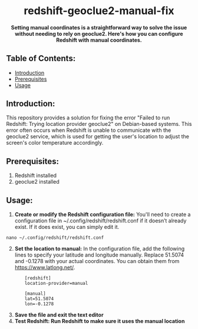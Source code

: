 <h1 align="center">
  redshift-geoclue2-manual-fix
</h1>

<h4 align="center">Setting manual coordinates is a straightforward way to solve the issue without needing to rely on geoclue2. Here's how you can configure Redshift with manual coordinates.</h4>

## Table of Contents:
- [Introduction](#introduction)
- [Prerequisites](#prerequisites)
- [Usage](#usage)

## Introduction:
This repository provides a solution for fixing the error "Failed to run Redshift: Trying location provider geoclue2" on Debian-based systems. This error often occurs when Redshift is unable to communicate with the geoclue2 service, which is used for getting the user's location to adjust the screen's color temperature accordingly.
## Prerequisites:
1. Redshift installed
2. geoclue2 installed 
## Usage:
1. **Create or modify the Redshift configuration file:**
You'll need to create a configuration file in ~/.config/redshift/redshift.conf if it doesn’t already exist. If it does exist, you can simply edit it.
```
nano ~/.config/redshift/redshift.conf
```
2. **Set the location to manual:**
In the configuration file, add the following lines to specify your latitude and longitude manually. Replace 51.5074 and -0.1278 with your actual coordinates. You can obtain them from https://www.latlong.net/.
```
       [redshift]
       location-provider=manual
       
       [manual]
       lat=51.5074
       lon=-0.1278
```
3. **Save the file and exit the text editor**
4. **Test Redshift: Run Redshift to make sure it uses the manual location**
